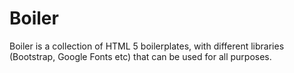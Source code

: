 # Boiler
Boiler is a collection of HTML 5 boilerplates, with different libraries (Bootstrap, Google Fonts etc) that can be used for all purposes.